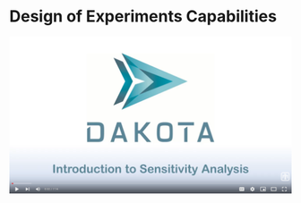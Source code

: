 Design of Experiments Capabilities
=======================================

[![alt text](img/SensitivityAnalysisScreencastTeaser.png "Watch Screencast 2.1: Introduction to Sensitivity Analysis")](https://www.youtube.com/watch?v=YshRCgm_f1Y&list=PLouetuxaIMDo-NMFXT-hlHYhOkePLrayY&index=4)